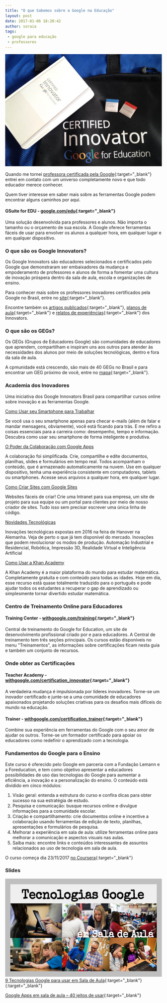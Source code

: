 ```yaml
---
title: "O que Sabemos sobre a Google na Educação"
layout: post
date: 2017-01-06 18:20:42
author: soraia
tags: 
 - google para educação
 - professores
---
```


![Google Innovator and Google Trainer Badges](images/innovator.JPG)

Quando me tornei [professora certificada pela Google](https://edudirectory.withgoogle.com/en/profile/f497ebe62b23db02b5012c4d330e5a5d){:target="_blank"} entrei em contato com um universo completamente novo e que todo educador merece conhecer.

Quem tiver interesse em saber mais sobre as ferramentas Google podem encontrar alguns caminhos por aqui.

#### GSuite for EDU - [google.com/edu](https://www.google.com/intx/pt-BR/edu/){:target="_blank"}
Uma solução desenvolvida para professores e alunos. Não importa o tamanho ou o orçamento de sua escola. A Google oferece ferramentas fáceis de usar para envolver os alunos a qualquer hora, em qualquer lugar e em qualquer dispositivo.     


### O que são os Google Innovators?

Os Google Innovators são educadores selecionados e certificados pelo Google que demonstraram ser embaixadores da mudança e empoderamento de professores e alunos de forma a fomentar uma cultura de inovação próspera dentro da sala de aula, escola e organizações de ensino.

Para conhecer mais sobre os professores inovadores certificados pela Google no Brasil, entre no [site](http://innovatorbrasil.com.br/){:target="_blank"}.

Encontre também os [artigos publicados](http://innovatorbrasil.com.br/categoria/artigos/){:target="_blank"}, [planos de aula](http://innovatorbrasil.com.br/categoria/planos-de-aula/){:target="_blank"} e [relatos de experiências](http://innovatorbrasil.com.br/categoria/relatos-de-experiencias/){:target="_blank"} dos Innovators.

### O que são os GEGs?

Os GEGs (Grupos de Educadores Google) são comunidades de educadores que aprendem, compartilham e inspiram uns aos outros para atender às necessidades dos alunos por meio de soluções tecnológicas, dentro e fora da sala de aula.

A cpmunidade está crescendo, são mais de 40 GEGs no Brasil e para encontrar um GEG próximo de você, entre no [mapa](https://www.google.com/intl/pt-BR/landing/geg/groups/){:target="_blank"}.

### Academia dos Inovadores

Uma iniciativa dos Google Innovators Brasil para compartilhar cursos online sobre inovação e as ferramentas Google.

[Como Usar seu Smartphone para Trabalhar](https://inovadores.coursify.me/courses/como-usar-seu-smartphone-para-trabalhar)

Se você usa o seu smartphone apenas para checar e-mails (além de falar e mandar mensagens, obviamente), você está ficando para trás. E me refiro a coisas essenciais para a carreira como: desempenho, tempo e informação. Descubra como usar seu smartphone de forma inteligente e produtiva.

[O Poder da Colaboração com Google Apps](https://inovadores.coursify.me/courses/o-poder-da-colaboracao-com-google-apps)

A colaboração foi simplificada. Crie, compartilhe e edite documentos, planilhas, slides e formulários em tempo real. Todos acompanham o conteúdo, que é armazenado automaticamente na nuvem. Use em qualquer dispositivo, tenha uma experiência consistente em computadores, tablets ou smartphones. Acesse seus arquivos a qualquer hora, em qualquer lugar.

[Como Criar Sites com Google Sites](https://inovadores.coursify.me/courses/criacao-de-conteudo-com-google-sites)

Websites fáceis de criar! Crie uma Intranet para sua empresa, um site de projeto para sua equipe ou um portal para clientes por meio de nosso criador de sites. Tudo isso sem precisar escrever uma única linha de código.

[Novidades Tecnológicas](https://inovadores.coursify.me/courses/novidades-tecnologicas-automacao-robotica-impressao-3d-e-inteligencia-artificial)

Inovações tecnológicas expostas em 2016 na feira de Hanover na Alemanha. Veja de perto o que já tem disponível do mercado. Inovações que podem revolucionar os modos de produção. Automação Industrial e Residencial, Robótica, Impressão 3D, Realidade Virtual e Inteligência Artificial

[Como Usar a Khan Academy](http://googletrainer.teachable.com/p/como-usar-a-khan-academy)

A Khan Academy é a maior plataforma do mundo para estudar matemática. Completamente gratuita e com conteúdo para todas as idades. Hoje em dia, esse recurso está quase totalmente traduzido para o português e pode ajudar todos os estudantes a recuperar o gap de aprendizado ou simplesmente tornar divertido estudar matemática.

### Centro de Treinamento Online para Educadores

#### Training Center - [withgoogle.com/training](https://edutrainingcenter.withgoogle.com/training){:target="_blank"}
Central de treinamento do Google for Education, um site de desenvolvimento profissional criado por e para educadores. A Central de treinamento tem três seções principais. Os cursos estão disponíveis no menu "Treinamentos", as informações sobre certificações ficam nesta guia e também um conjunto de recursos.  

### Onde obter as Certificações

#### Teacher Academy - [withgoogle.com/certification_innovator](https://edutrainingcenter.withgoogle.com/certification_innovator){:target="_blank"}
A verdadeira mudança é impulsionada por líderes inovadores. Torne-se um inovador certificado e junte-se a uma comunidade de educadores apaixonados projetando soluções criativas para os desafios mais difíceis do mundo na educação.

#### Trainer - [withgoogle.com/certification_trainer](https://edutrainingcenter.withgoogle.com/certification_trainer){:target="_blank"}
Combine sua experiência em ferramentas do Google com o seu amor de ajudar os outros. Torne-se um formador certificado para apoiar os educadores como redefinir o aprendizado com a tecnologia.

### Fundamentos do Google para o Ensino

Este curso é oferecido pelo Google em parceria com a Fundação Lemann e a Foreducation, e tem como objetivo apresentar a educadores possibilidades de uso das tecnologias do Google para aumentar a eficiência, a inovação e a personalização do ensino. O conteúdo está dividido em cinco módulos:

1. Visão geral: entenda a estrutura do curso e confira dicas para obter sucesso na sua estratégia de estudo.
2. Pesquisa e comunicação: busque recursos online e divulgue informações para a comunidade escolar.
3. Criação e compartilhamento: crie documentos online e incentive a colaboração usando ferramentas de edição de texto, planilhas, apresentações e formulários de pesquisa.
4. Melhorar a experiência em sala de aula: utilize ferramentas online para melhorar a comunicação e aspectos visuais nas aulas.
5. Saiba mais: encontre links e conteúdos interessantes de assuntos relacionados ao uso de tecnologia em sala de aula.

O curso começa dia 23/11/2017 [no Coursera](https://www.coursera.org/learn/fundamentosgoogle){:target="_blank"}

### Slides

![9 Tecnologias Google para usar em Sala de Aula](images/tecnologia.jpg)
[9 Tecnologias Google para usar em Sala de Aula](http://professoragoogle.com.br/produtos/shop/9-tecnologias-google-para-usar-em-sala-de-aula/){:target="_blank"}{:target="_blank"}

[Google Apps em sala de aula – 40 jeitos de usar](http://professoragoogle.com.br/produtos/shop/40-jeitos-de-usar-google-apps-em-sala-de-aula/){:target="_blank"}